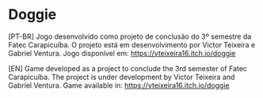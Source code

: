 # Doggie
[PT-BR] Jogo desenvolvido como projeto de conclusão do 3º semestre da Fatec Carapicuíba. O projeto está em desenvolvimento por Victor Teixeira e Gabriel Ventura.
Jogo disponível em: https://vteixeira16.itch.io/doggie


[EN] Game developed as a project to conclude the 3rd semester of Fatec Carapicuíba. The project is under development by Victor Teixeira and Gabriel Ventura. Game available in: https://vteixeira16.itch.io/doggie
